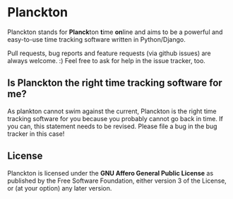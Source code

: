 # Planckton
Planckton stands for **Planck**ton **t**ime **on**line and aims to be a powerful and easy-to-use time tracking software written in Python/Django.

Pull requests, bug reports and feature requests (via github issues) are always welcome. :)
Feel free to ask for help in the issue tracker, too.

## Is Planckton the right time tracking software for me?
As plankton cannot swim against the current, Planckton is the right time tracking software for you because you probably cannot go back in time. If you can, this statement needs to be revised. Please file a bug in the bug tracker in this case!

## License
Planckton is licensed under the **GNU Affero General Public License** as published by the Free Software Foundation, either version 3 of the License, or (at your option) any later version.
